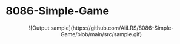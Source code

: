 # 8086-Simple-Game

<p align="center">
    ![Output sample](https://github.com/AliLRS/8086-Simple-Game/blob/main/src/sample.gif)
</p>